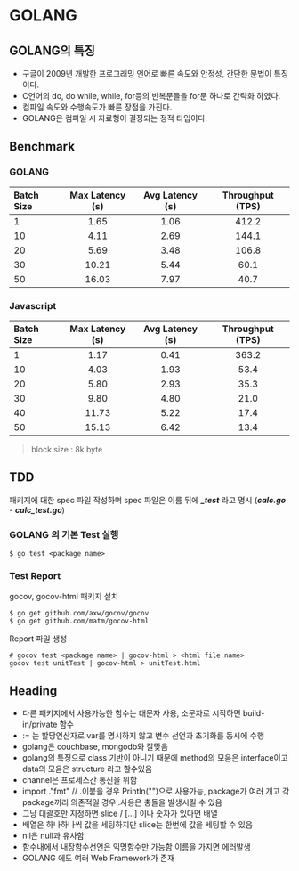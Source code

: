 # GOLANG

## GOLANG의 특징
- 구글이 2009년 개발한 프로그래밍 언어로 빠른 속도와 안정성, 간단한 문법이 특징이다.
- C언어의 do, do while, while, for등의 반복문들을 for문 하나로 간략화 하였다.
- 컴파일 속도와 수행속도가 빠른 장점을 가진다.
- GOLANG은 컴파일 시 자료형이 결정되는 정적 타입이다.

## Benchmark
### GOLANG
| Batch Size | Max Latency (s) | Avg Latency (s) | Throughput (TPS) |
|:----------|:-------------:|:------:| :-----:|
| 1 |  1.65 | 1.06 | 412.2 |
| 10 | 4.11 | 2.69 | 144.1 |
| 20 | 5.69 | 3.48 | 106.8 |
| 30 | 10.21 | 5.44 | 60.1 |
| 50 | 16.03 | 7.97 | 40.7 |

### Javascript
| Batch Size | Max Latency (s) | Avg Latency (s) | Throughput (TPS) |
|:----------|:-------------:|:------:| :-----:|
| 1 |  1.17 | 0.41 | 363.2 |
| 10 | 4.03 | 1.93 | 53.4 |
| 20 | 5.80 | 2.93 | 35.3 |
| 30 | 9.80 | 4.80 | 21.0 |
| 40 | 11.73 | 5.22 | 17.4 |
| 50 | 15.13 | 6.42 | 13.4 |
> block size : 8k byte

## TDD
패키지에 대한 spec 파일 작성하며 spec 파일은 이름 뒤에 ***_test*** 라고 명시 (***calc.go*** - ***calc_test.go***)

### GOLANG 의 기본 Test 실행
```
$ go test <package name>
```
### Test Report
gocov, gocov-html 패키지 설치
```
$ go get github.com/axw/gocov/gocov
$ go get github.com/matm/gocov-html
```
Report 파일 생성
```
# gocov test <package name> | gocov-html > <html file name>
gocov test unitTest | gocov-html > unitTest.html
```

## Heading
* 다른 패키지에서 사용가능한 함수는 대문자 사용, 소문자로 시작하면 build-in/private 함수
* := 는 할당연산자로 var를 명시하지 않고 변수 선언과 초기화를 동시에 수행
* golang은 couchbase, mongodb와 잘맞음
* golang의 특징으로 class 기반이 아니기 때문에 method의 모음은 interface이고 data의 모음은 structure 라고 할수있음
* channel은 프로세스간 통신을 위함
* import ."fmt" // .이붙을 경우 Println("")으로 사용가능, package가 여러 개고 각 package끼리 의존적일 경우 .사용은 충돌을 발생시킬 수 있음
* 그냥 대괄호만 지정하면 slice / [...] 이나 숫자가 있다면 배열
* 배열은 하나하나씩 값을 세팅하지만 slice는 한번에 값을 세팅할 수 있음
* nil은 null과 유사함
* 함수내에서 내장함수선언은 익명함수만 가능함 이름을 가지면 에러발생
* GOLANG 에도 여러 Web Framework가 존재